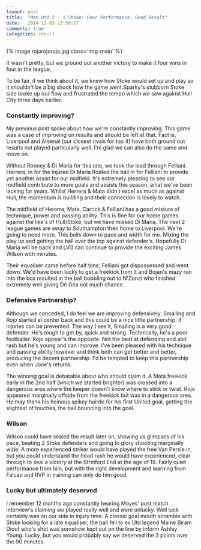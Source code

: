 ```yaml
---
layout: post
title:  "Man Utd 2 - 1 Stoke: Poor Performance, Good Result"
date:   2014-12-03 23:50:27
comments: true
categories: result
---
```


{% image rojorojorojo.jpg class='img-main' %}

It wasn't pretty, but we ground out another victory to make it four wins in four in the league.

To be fair, if we think about it, we knew how Stoke would set up and play so it shouldn't be a big shock how the game went.Sparky's stubborn Stoke side broke up our flow and frustrated the tempo which we saw against Hull City three days earlier.

### Constantly improving?

My previous post spoke about how we're constantly improving. This game was a case of improving on results and should be left at that. Fact is, Liverpool and Arsenal (our closest rivals for top 4) have both ground out results not played particularly well. I'm glad we can also do the same and move on.

Without Rooney & Di Maria for this one, we took the lead through Felliani. Herrera, in for the injured Di Maria floated the ball in for Felliani to provide yet another assist for our midfield. It's extremely pleasing to see our midfield contribute to more goals and assists this season, what we've been lacking for years. Whilst Herrera & Mata didn't excel as much as against Hull, the momentum is building and their connection is lovely to watch.

The midfield of Hererra, Mata, Carrick & Felliani has a good mixture of technique, power and passing ability. This is fine for our home games against the like's of Hull/Stoke, but we have missed Di Maria. The next 2 league games are away to Southampton then home to Liverpool. We're going to need more. This boils down to pace and width for me. Mixing the play up and getting the ball over the top against defender's. Hopefully Di Maria will be back and LVG can continue to provide the exciting James Wilson with minutes.

Their equaliser came before half time, Felliani got dispossessed and went down. We'd have been lucky to get a freekick from it and Bojan's mazy run into the box resulted in the ball bobbling out to N'Zonzi who finished extremely well giving De Gea not much chance.

### Defensive Partnership?

Although we conceded, I do feel we are improving defensively. Smalling and Rojo started at center back and this could be a nice little partnership, if injuries can be prevented. The way I see it, Smalling is a very good defender. He's tough to get by, quick and strong. Technically, he's a poor footballer. Rojo appear's the opposite. Not the best at defending and abit rash but he's young and can improve. I've been pleased with his technique and passing ability however and think both can get better and better, producing the decent partnership. I'd be tempted to keep this partnership even when Jone's returns.

The winning goal is debatable about who should claim it. A Mata freekick early in the 2nd half (which we started brighter) was crossed into a dangerous area where the keeper doesn't know where to stick or twist. Rojo appeared marginally offside from the freekick but was in a dangerous area. He may thank his heinous spikey hairdo for his first United goal, getting the slightest of touches, the ball bouncing into the goal.

### Wilson

Wilson could have sealed the result later on, showing us glimpses of his pace, beating 2 Stoke defenders and going to glory shooting marginally wide. A more experienced striker would have played the free Van Persie in, but you could understand the head rush he would have experienced, clear through to seal a victory at the Stretford End at the age of 19. Fairly quiet performance from him, but with the right development and learning from Falcao and RVP in training can only do him good.

### Lucky but ultimately deserved  

I remember 12 months ago constantly hearing Moyes' post match interview's claiming we played really well and were unlucky. Well luck certainly was on our side in injury time. A classic goal mouth scramble with Stoke looking for a late equaliser, the ball fell to ex Utd legend Mame Biram Diouf who's shot was somehow kept out on the line by inform Ashley Young. Lucky, but you would probably say we deserved the 3 points over the 90 minutes.


